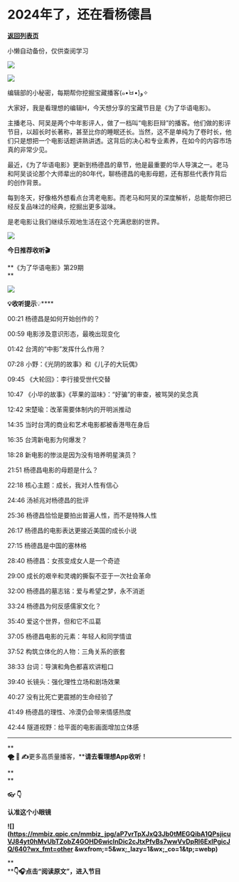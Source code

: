 # 2024年了，还在看杨德昌

[**返回列表页**](/gzh/看理想)

小懒自动备份，仅供查阅学习

![](https://mmbiz.qpic.cn/mmbiz_png/aP7vrTpXJxRA0ViaNRqia18YGj5LgX4VSibTFXfBlkXZakYUA8yBkEQYYmpmDmxH0IZyeY4oUcOiabiaj1PywxF6StQ/640?wx_fmt=other&tp;=webp&wxfrom;=5&wx;_lazy=1&wx;_co=1)

![](https://mmbiz.qpic.cn/mmbiz_gif/aP7vrTpXJxQ3Jb0tMEGQibA1QPsjicuVJ8LhflfQ47XN8NkmL2znrzfDWVtOK6ic8Tn7Mz9dtjurB9GfaEZkNcwgg/640?wx_fmt=gif&from;=appmsg&wxfrom;=5&wx;_lazy=1&tp;=webp)

编辑部的小秘密，每期帮你挖掘宝藏播客(๑•̀ㅂ•́)و✧

  

大家好，我是看理想的编辑H，今天想分享的宝藏节目是《为了华语电影》。

  

主播老马、阿吴是两个中年影评人，做了一档叫“电影巨辩”的播客。他们做的影评节目，以超长时长著称，甚至比你的睡眠还长。当然，这不是单纯为了卷时长，他们只是想把一个电影话题讲熟讲透。这背后的决心和专业素养，在如今的内容市场真的非常少见。

  

最近，《为了华语电影》更新到杨德昌的章节，他是最重要的华人导演之一。老马和阿吴谈论那个大师辈出的80年代，聊杨德昌的电影母题，还有那些代表作背后的创作背景。

  

每到冬天，好像格外想看点台湾老电影。而老马和阿吴的深度解析，总能帮你把已经反复品味过的经典，挖掘出更多滋味。

  

是老电影让我们继续乐观地生活在这个充满悲剧的世界。

  

![](https://mmbiz.qpic.cn/mmbiz_png/aP7vrTpXJxRA0ViaNRqia18YGj5LgX4VSibyicaNpfZMjSJFGHr85glQV0UvxPDGJ30TMHYUPnUHgbYyqpCwF83EGw/640?wx_fmt=png)

  

**今日推荐收听🎬**

**《为了华语电影》第29期  
**

![](https://mmbiz.qpic.cn/mmbiz_jpg/aP7vrTpXJxTLnbFZSfTbtboj0Btg9F7Sm4wh2qbjDcbJ2CqdhEicDDmsHMvWD30HLL5fe2YZnghibQfqBXPZ8h1Q/640?wx_fmt=jpeg)

  

**💡收听提示**💡****

00:21 杨德昌是如何开始创作的？

00:59 电影涉及意识形态，最晚出现变化

01:42 台湾的“中影”发挥什么作用？

07:28 小野：《光阴的故事》和《儿子的大玩偶》

09:45 《大轮回》：李行接受世代交替

10:47 《小毕的故事》《苹果的滋味》：“好骗”的审查，被骂哭的吴念真

12:42 宋楚瑜：改革需要体制内的开明派推动

14:35 当时台湾的商业和艺术电影都被香港甩在身后

16:35 台湾新电影为何爆发？

18:28 新电影的惨淡是因为没有培养明星演员？

21:51 杨德昌电影的母题是什么？

22:18 核心主题：成长，我对人性有信心

24:46 汤祯兆对杨德昌的批评

25:36 杨德昌恰恰是要拍出普遍人性，而不是特殊人性

26:17 杨德昌的电影表达更接近美国的成长小说

27:15 杨德昌是中国的塞林格

28:40 杨德昌：女孩变成女人是一个奇迹

29:00 成长的艰辛和灵魂的撕裂不亚于一次社会革命

32:00 杨德昌的墓志铭：爱与希望之梦，永不消逝

33:24 杨德昌为何反感儒家文化？

35:40 爱这个世界，但和它不瓜葛

37:05 杨德昌电影的元素：年轻人和同学情谊

37:52 构筑立体化的人物：三角关系的嵌套

38:33 台词：导演和角色都喜欢讲粗口

39:40 长镜头：强化理性立场和剧场效果

40:27 没有比死亡更震撼的生命经验了

41:49 杨德昌的理性、冷漠仍会带来情感热度

42:44 隧道视野：给平面的电影画面增加立体感

  

* * *

**  
****🌪 💨 ✍️****更多高质量播客，****请去看理想App收听！**

**  
**

**👓 👇**

**认准这个小眼镜**

**![](https://mmbiz.qpic.cn/mmbiz_jpg/aP7vrTpXJxQ3Jb0tMEGQibA1QPsjicuVJ84yt0hMvUbTZobZ4GOHD6wiclnDic2cJtxPfvBs7wwVvDpRl6ExIPgicJQ/640?wx_fmt=other
&wxfrom;=5&wx;_lazy=1&wx;_co=1&tp;=webp)**

**  
******👇🎧点击“阅读原文”，进入节目****

